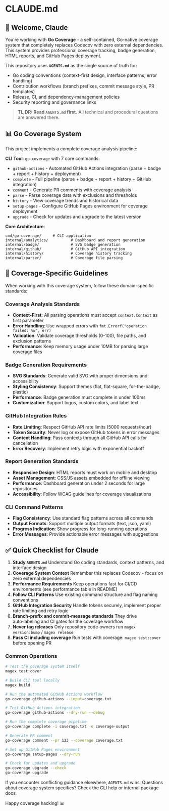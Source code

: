 # CLAUDE.md

## 🤖 Welcome, Claude

You're working with **Go Coverage** - a self-contained, Go-native coverage system that completely replaces Codecov with zero external dependencies. This system provides professional coverage tracking, badge generation, HTML reports, and GitHub Pages deployment.

This repository uses **`AGENTS.md`** as the single source of truth for:

* Go coding conventions (context-first design, interface patterns, error handling)
* Contribution workflows (branch prefixes, commit message style, PR templates)
* Release, CI, and dependency‑management policies
* Security reporting and governance links

> **TL;DR:** **Read `AGENTS.md` first.**
> All technical and procedural questions are answered there.

## 📊 Go Coverage System

This project implements a complete coverage analysis pipeline:

**CLI Tool**: `go-coverage` with 7 core commands:
- `github-actions` - Automated GitHub Actions integration (parse + badge + report + history + deployment)
- `complete` - Full pipeline (parse + badge + report + history + GitHub integration)
- `comment` - Generate PR comments with coverage analysis
- `parse` - Parse coverage data with exclusions and thresholds
- `history` - View coverage trends and historical data
- `setup-pages` - Configure GitHub Pages environment for coverage deployment
- `upgrade` - Check for updates and upgrade to the latest version

**Core Architecture**:
```
cmd/go-coverage/     # CLI application
internal/analytics/          # Dashboard and report generation
internal/badge/              # SVG badge generation
internal/github/             # GitHub API integration
internal/history/            # Coverage history tracking
internal/parser/             # Coverage file parsing
```

## 🎯 Coverage-Specific Guidelines

When working with this coverage system, follow these domain-specific standards:

### **Coverage Analysis Standards**
- **Context-First**: All parsing operations must accept `context.Context` as first parameter
- **Error Handling**: Use wrapped errors with `fmt.Errorf("operation failed: %w", err)`
- **Validation**: Validate coverage thresholds (0-100), file paths, and exclusion patterns
- **Performance**: Keep memory usage under 10MB for parsing large coverage files

### **Badge Generation Requirements**
- **SVG Standards**: Generate valid SVG with proper dimensions and accessibility
- **Styling Consistency**: Support themes (flat, flat-square, for-the-badge, plastic)
- **Performance**: Badge generation must complete in under 100ms
- **Customization**: Support logos, custom colors, and label text

### **GitHub Integration Rules**
- **Rate Limiting**: Respect GitHub API rate limits (5000 requests/hour)
- **Token Security**: Never log or expose GitHub tokens in error messages
- **Context Handling**: Pass contexts through all GitHub API calls for cancellation
- **Error Recovery**: Implement retry logic with exponential backoff

### **Report Generation Standards**
- **Responsive Design**: HTML reports must work on mobile and desktop
- **Asset Management**: CSS/JS assets embedded for offline viewing
- **Performance**: Dashboard generation under 2 seconds for large repositories
- **Accessibility**: Follow WCAG guidelines for coverage visualizations

### **CLI Command Patterns**
- **Flag Consistency**: Use standard flag patterns across all commands
- **Output Formats**: Support multiple output formats (text, json, yaml)
- **Progress Indication**: Show progress for long-running operations
- **Error Messages**: Provide actionable error messages with suggestions

## ✅ Quick Checklist for Claude

1. **Study `AGENTS.md`**
   Understand Go coding standards, context patterns, and interface design
2. **Coverage System Context**
   Remember this replaces Codecov - focus on zero external dependencies
3. **Performance Requirements**
   Keep operations fast for CI/CD environments (see performance table in README)
4. **Follow CLI Patterns**
   Use existing command structure and flag naming conventions
5. **GitHub Integration Security**
   Handle tokens securely, implement proper rate limiting and retry logic
6. **Branch‑prefix and commit‑message standards**
   They drive auto‑labeling and CI gates for the coverage workflow
7. **Never tag releases**
   Only repository code‑owners run `magex version:bump` / `magex release`
8. **Pass CI including coverage**
   Run tests with coverage: `magex test:cover` before opening PR

### **Common Operations**

```bash
# Test the coverage system itself
magex test:cover

# Build CLI tool locally
magex build

# Run the automated GitHub Actions workflow
go-coverage github-actions --input=coverage.txt

# Test GitHub Actions integration
go-coverage github-actions --dry-run --debug

# Run the complete coverage pipeline
go-coverage complete -i coverage.txt -o coverage-output

# Generate PR comment
go-coverage comment --pr 123 --coverage coverage.txt

# Set up GitHub Pages environment
go-coverage setup-pages --dry-run

# Check for updates and upgrade
go-coverage upgrade --check
go-coverage upgrade
```

If you encounter conflicting guidance elsewhere, `AGENTS.md` wins.
Questions about coverage system specifics? Check the CLI help or internal package docs.

Happy coverage hacking! 📊
